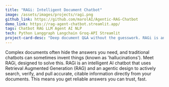 ```yaml
---
title: "RAGi: Intelligent Document Chatbot"
image: /assets/images/projects/ragi.png
github_link: https://github.com/marolAI/Agentic-RAG-Chatbot
demo_link: https://rag-agent-chatbot.streamlit.app/
tags: Chatbot RAG LLM Agent AI NLP
tech: Python Langgraph Langchain Groq-API Streamlit
project-card-desc: "Deep document Q&A without the guesswork. RAGi is an AI chatbot using RAG and agents for accurate, verified, citable answers."
---
```


Complex documents often hide the answers you need, and traditional chatbots can sometimes invent things (known as 'hallucinations'). Meet RAGi, designed to solve this. RAGi is an intelligent AI chatbot that uses Retrieval Augmented Generation (RAG) and an agentic design to actively search, verify, and pull accurate, citable information directly from your documents. This means you get reliable answers you can trust, fast.
